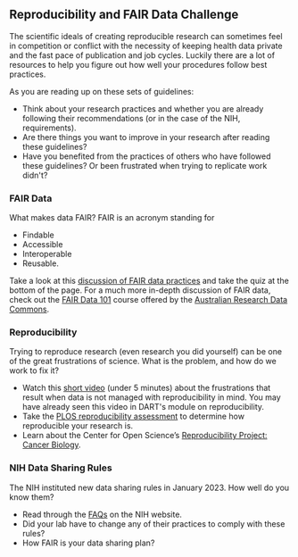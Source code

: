 ## Reproducibility and FAIR Data Challenge

The scientific ideals of creating reproducible research can sometimes feel in competition or conflict with the necessity of keeping health data private and the fast pace of publication and job cycles. Luckily there are a lot of resources to help you figure out how well your procedures follow best practices.

As you are reading up on these sets of guidelines:  

* Think about your research practices and whether you are already following their recommendations (or in the case of the NIH, requirements).
* Are there things you want to improve in your research after reading these guidelines?
* Have you benefited from the practices of others who have followed these guidelines? Or been frustrated when trying to replicate work didn't?

### FAIR Data

What makes data FAIR?  FAIR is an acronym standing for 
* Findable 
* Accessible
* Interoperable 
* Reusable. 

Take a look at this [discussion of FAIR data practices](http://www.fosteropenscience.eu/learning/assessing-the-fairness-of-data) and take the quiz at the bottom of the page. For a much more in-depth discussion of FAIR data, check out the [FAIR Data 101](https://au-research.github.io/FAIR-data-101-training/) course offered by the [Australian Research Data Commons](https://ardc.edu.au).

### Reproducibility 

Trying to reproduce research (even research you did yourself) can be one of the great frustrations of science. What is the problem, and how do we work to fix it?

* Watch this [short video](https://m.youtube.com/watch?v=66oNv_DJuPc) (under 5 minutes) about the frustrations that result when data is not managed with reproducibility in mind. You may have already seen this video in DART's module on reproducibility. 
* Take the [PLOS reproducibility assessment](https://plos.org/reproducibility-assessment/) to determine how reproducible your research is. 
* Learn about the Center for Open Science’s [Reproducibility Project: Cancer Biology](https://www.cos.io/rpcb).

### NIH Data Sharing Rules 

The NIH instituted new data sharing rules in January 2023. How well do you know them? 
* Read through the [FAQs](https://sharing.nih.gov/faqs#/data-management-and-sharing-policy.htm) on the NIH website.
* Did your lab have to change any of their practices to comply with these rules?
* How FAIR is your data sharing plan?